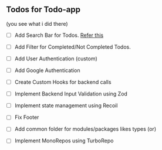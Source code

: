 ## Todos for Todo-app

(you see what i did there)

- [ ] Add Search Bar for Todos.
      [Refer this](https://github.com/coral-xyz/backpack/blob/master/packages/app-extension/src/components/Unlocked/Messages/Requests.tsx)

- [ ] Add Filter for Completed/Not Completed Todos.

- [ ] Add User Authentication (custom)

- [ ] Add Google Authentication

- [ ] Create Custom Hooks for backend calls

- [ ] Implement Backend Input Validation using Zod

- [ ] Implement state management using Recoil

- [ ] Fix Footer

- [ ] Add common folder for modules/packages likes types
(or)
- [ ] Implement MonoRepos using TurboRepo
